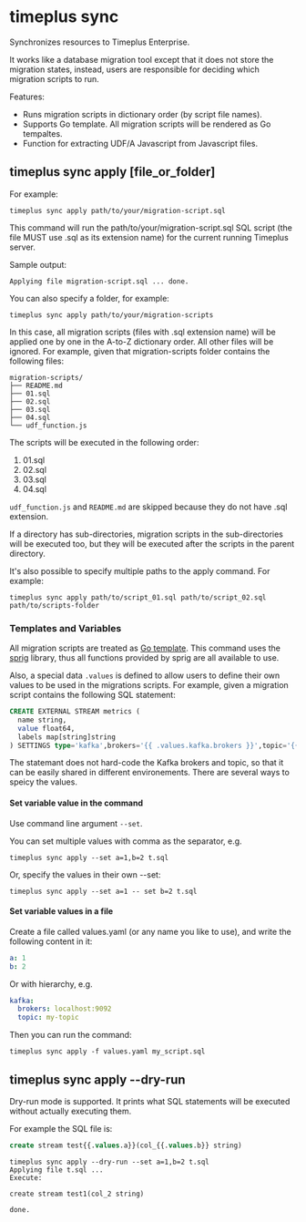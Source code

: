 # timeplus sync
Synchronizes resources to Timeplus Enterprise.

It works like a database migration tool except that it does not store the migration states, instead, users are responsible for deciding which migration scripts to run.

Features:

* Runs migration scripts in dictionary order (by script file names).
* Supports Go template. All migration scripts will be rendered as Go tempaltes.
* Function for extracting UDF/A Javascript from Javascript files.

## timeplus sync apply [file_or_folder]
For example:
```
timeplus sync apply path/to/your/migration-script.sql
```
This command will run the path/to/your/migration-script.sql SQL script (the file MUST use .sql as its extension name) for the current running Timeplus server.

Sample output:
```
Applying file migration-script.sql ... done.
```

You can also specify a folder, for example:
```
timeplus sync apply path/to/your/migration-scripts
```
In this case, all migration scripts (files with .sql extension name) will be applied one by one in the A-to-Z dictionary order. All other files will be ignored. For example, given that migration-scripts folder contains the following files:
```
migration-scripts/
├── README.md
├── 01.sql
├── 02.sql
├── 03.sql
├── 04.sql
└── udf_function.js
```
The scripts will be executed in the following order:
1. 01.sql
2. 02.sql
3. 03.sql
4. 04.sql

`udf_function.js` and `README.md` are skipped because they do not have .sql extension.

If a directory has sub-directories, migration scripts in the sub-directories will be executed too, but they will be executed after the scripts in the parent directory.

It's also possible to specify multiple paths to the apply command. For example:
```
timeplus sync apply path/to/script_01.sql path/to/script_02.sql path/to/scripts-folder
```

### Templates and Variables
All migration scripts are treated as [Go template](https://pkg.go.dev/text/template). This command uses the [sprig](https://masterminds.github.io/sprig/) library, thus all functions provided by sprig are all available to use.

Also, a special data `.values` is defined to allow users to define their own values to be used in the migrations scripts. For example, given a migration script contains the following SQL statement:
```sql
CREATE EXTERNAL STREAM metrics (
  name string,
  value float64,
  labels map[string]string
) SETTINGS type='kafka',brokers='{{ .values.kafka.brokers }}',topic='{{ .values.kafka.topic }}'
```
The statemant does not hard-code the Kafka brokers and topic, so that it can be easily shared in different environements. There are several ways to speicy the values.

#### Set variable value in the command
Use command line argument `--set`.

You can set multiple values with comma as the separator, e.g.
```
timeplus sync apply --set a=1,b=2 t.sql
```
Or, specify the values in their own --set:
```
timeplus sync apply --set a=1 -- set b=2 t.sql
```

#### Set variable values in a file
Create a file called values.yaml (or any name you like to use), and write the following content in it:
```yaml
a: 1
b: 2
```

Or with hierarchy, e.g.
```yaml
kafka:
  brokers: localhost:9092
  topic: my-topic
```
Then you can run the command:
```
timeplus sync apply -f values.yaml my_script.sql
```

## timeplus sync apply --dry-run
Dry-run mode is supported. It prints what SQL statements will be executed without actually executing them.

For example the SQL file is:
```sql
create stream test{{.values.a}}(col_{{.values.b}} string)
```

```
timeplus sync apply --dry-run --set a=1,b=2 t.sql
Applying file t.sql ...
Execute:

create stream test1(col_2 string)

done.
```
